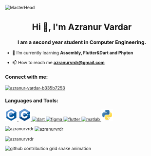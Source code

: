 ![MasterHead](https://www.reperiohumancapital.com/sites/default/files/2023-01/Programming%20Languages_3.png)
<h1 align="center">Hi 👋, I'm Azranur Vardar</h1>
<h3 align="center">I am a second year student in Computer Engineering.</h3>

- 🌱 I’m currently learning **Assembly, Flutter&Dart and Phyton**

- 📫 How to reach me **azranurvrdr@gmail.com**

<h3 align="left">Connect with me:</h3>
<p align="left">
<a href="https://linkedin.com/in/azranur-vardar-b335b7253" target="blank"><img align="center" src="https://raw.githubusercontent.com/rahuldkjain/github-profile-readme-generator/master/src/images/icons/Social/linked-in-alt.svg" alt="azranur-vardar-b335b7253" height="30" width="40" /></a>
</p>

<h3 align="left">Languages and Tools:</h3>
<p align="left"> <a href="https://www.cprogramming.com/" target="_blank" rel="noreferrer"> <img src="https://raw.githubusercontent.com/devicons/devicon/master/icons/c/c-original.svg" alt="c" width="40" height="40"/> </a> <a href="https://www.w3schools.com/cpp/" target="_blank" rel="noreferrer"> <img src="https://raw.githubusercontent.com/devicons/devicon/master/icons/cplusplus/cplusplus-original.svg" alt="cplusplus" width="40" height="40"/> </a> <a href="https://dart.dev" target="_blank" rel="noreferrer"> <img src="https://www.vectorlogo.zone/logos/dartlang/dartlang-icon.svg" alt="dart" width="40" height="40"/> </a> <a href="https://www.figma.com/" target="_blank" rel="noreferrer"> <img src="https://www.vectorlogo.zone/logos/figma/figma-icon.svg" alt="figma" width="40" height="40"/> </a> <a href="https://flutter.dev" target="_blank" rel="noreferrer"> <img src="https://www.vectorlogo.zone/logos/flutterio/flutterio-icon.svg" alt="flutter" width="40" height="40"/> </a> <a href="https://www.mathworks.com/" target="_blank" rel="noreferrer"> <img src="https://upload.wikimedia.org/wikipedia/commons/2/21/Matlab_Logo.png" alt="matlab" width="40" height="40"/> </a> <a href="https://www.python.org" target="_blank" rel="noreferrer"> <img src="https://raw.githubusercontent.com/devicons/devicon/master/icons/python/python-original.svg" alt="python" width="40" height="40"/> </a> </p>

<p><img align="left" src="https://github-readme-stats.vercel.app/api/top-langs?username=azranurvrdr&show_icons=true&locale=en&layout=compact" alt="azranurvrdr" /></p>

<p>&nbsp;<img align="center" src="https://github-readme-stats.vercel.app/api?username=azranurvrdr&show_icons=true&locale=en" alt="azranurvrdr" /></p>

<p><img align="center" src="https://github-readme-streak-stats.herokuapp.com/?user=azranurvrdr&" alt="azranurvrdr" /></p>

<picture>
  <source media="(prefers-color-scheme: dark)" srcset="https://raw.githubusercontent.com/azranurvrdr/azranurvrdr/output/github-contribution-grid-snake-dark.svg">
  <source media="(prefers-color-scheme: light)" srcset="https://raw.githubusercontent.com/azranurvrdr/azranurvrdr/output/github-contribution-grid-snake.svg">
  <img alt="github contribution grid snake animation" src="https://raw.githubusercontent.com/azranurvrdr/azranurvrdr/output/github-contribution-grid-snake.svg">
</picture>
